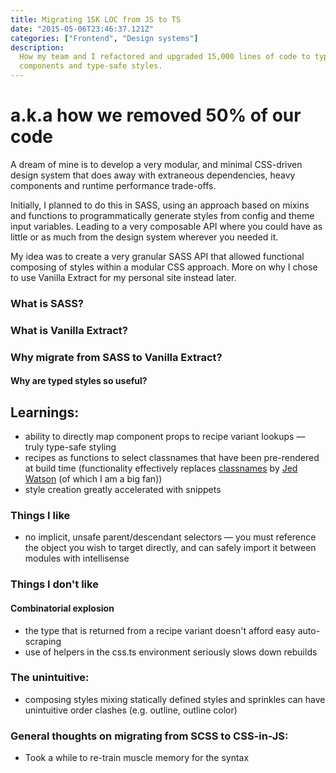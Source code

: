 ```yaml
---
title: Migrating 15K LOC from JS to TS
date: "2015-05-06T23:46:37.121Z"
categories: ["Frontend", "Design systems"]
description:
  How my team and I refactored and upgraded 15,000 lines of code to type safe
  components and type-safe styles.
---
```


# a.k.a how we removed 50% of our code

A dream of mine is to develop a very modular, and minimal CSS-driven design
system that does away with extraneous dependencies, heavy components and runtime
performance trade-offs.

Initially, I planned to do this in SASS, using an approach based on mixins and
functions to programmatically generate styles from config and theme input
variables. Leading to a very composable API where you could have as little or as
much from the design system wherever you needed it.

My idea was to create a very granular SASS API that allowed functional composing
of styles within a modular CSS approach. More on why I chose to use Vanilla
Extract for my personal site instead later.

### What is SASS?

### What is Vanilla Extract?

### Why migrate from SASS to Vanilla Extract?

#### Why are typed styles so useful?

## Learnings:

- ability to directly map component props to recipe variant lookups — truly
  type-safe styling
- recipes as functions to select classnames that have been pre-rendered at build
  time (functionality effectively replaces
  [classnames](https://www.npmjs.com/package/classnames) by
  [Jed Watson](https://github.com/JedWatson) (of which I am a big fan))
- style creation greatly accelerated with snippets

### Things I like

- no implicit, unsafe parent/descendant selectors — you must reference the
  object you wish to target directly, and can safely import it between modules
  with intellisense

### Things I don't like

#### Combinatorial explosion

- the type that is returned from a recipe variant doesn't afford easy
  auto-scraping
- use of helpers in the css.ts environment seriously slows down rebuilds

### The unintuitive:

- composing styles mixing statically defined styles and sprinkles can have
  unintuitive order clashes (e.g. outline, outline color)

### General thoughts on migrating from SCSS to CSS-in-JS:

- Took a while to re-train muscle memory for the syntax

